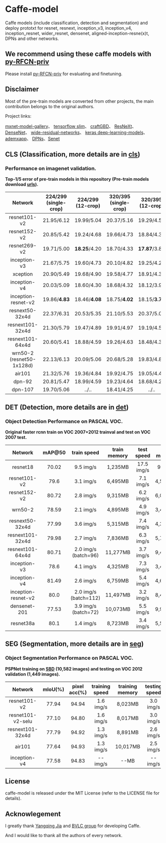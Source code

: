 # Caffe-model
Caffe models (include classification, detection and segmentation) and deploy prototxt for resnet, resnext, inception_v3, inception_v4, inception_resnet, wider_resnet, densenet, aligned-inception-resne(x)t, DPNs and other networks.

## We recommend using these caffe models with [py-RFCN-priv](https://github.com/soeaver/py-RFCN-priv)
Please install [py-RFCN-priv](https://github.com/soeaver/py-RFCN-priv) for evaluating and finetuning.

## Disclaimer

Most of the pre-train models are converted from other projects, the main contribution belongs to the original authors.

Project links:

[mxnet-model-gallery](https://github.com/dmlc/mxnet-model-gallery)、 [tensorflow slim](https://github.com/tensorflow/models/tree/master/slim)、 [craftGBD](https://github.com/craftGBD/craftGBD)、 [ResNeXt](https://github.com/facebookresearch/ResNeXt)、 [DenseNet](https://github.com/liuzhuang13/DenseNet)、 [wide-residual-networks](https://github.com/szagoruyko/wide-residual-networks)、 [keras deep-learning-models](https://github.com/fchollet/deep-learning-models)、 [ademxapp](https://github.com/itijyou/ademxapp)、 [DPNs](https://github.com/cypw/DPNs)、[Senet](https://github.com/hujie-frank/SENet)


## CLS (Classification, more details are in [cls](https://github.com/soeaver/caffe-model/tree/master/cls))
### Performance on imagenet validation.
**Top-1/5 error of pre-train models in this repository (Pre-train models download [urls](https://github.com/soeaver/caffe-model/tree/master/cls#performance-on-imagenet-validation)).**

 Network|224/299<br/>(single-crop)|224/299<br/>(12-crop)|320/395<br/>(single-crop)|320/395<br/>(12-crop)
 :---:|:---:|:---:|:---:|:---:
 resnet101-v2| 21.95/6.12 | 19.99/5.04 | 20.37/5.16 | 19.29/4.57
 resnet152-v2| 20.85/5.42 | 19.24/4.68 | 19.66/4.73 | 18.84/4.32
 resnet269-v2| 19.71/5.00 | **18.25**/4.20 | 18.70/4.33 | **17.87**/3.85
 inception-v3| 21.67/5.75 | 19.60/4.73 | 20.10/4.82 | 19.25/4.24 
 xception| 20.90/5.49 | 19.68/4.90 | 19.58/4.77 | 18.91/4.39 
 inception-v4| 20.03/5.09 | 18.60/4.30 | 18.68/4.32 |18.12/3.92 
 inception-resnet-v2| 19.86/**4.83** | 18.46/**4.08** | 18.75/**4.02** | 18.15/**3.71**
 resnext50-32x4d| 22.37/6.31 | 20.53/5.35 | 21.10/5.53 | 20.37/5.03
 resnext101-32x4d| 21.30/5.79 | 19.47/4.89 | 19.91/4.97 | 19.19/4.59
 resnext101-64x4d| 20.60/5.41 | 18.88/4.59 | 19.26/4.63 | 18.48/4.31
 wrn50-2<br/>(resnet50-1x128d)| 22.13/6.13 | 20.09/5.06 | 20.68/5.28 | 19.83/4.87
 air101| 21.32/5.76 | 19.36/4.84 | 19.92/4.75 | 19.05/4.43
 dpn-92| 20.81/5.47 | 18.99/4.59 | 19.23/4.64 | 18.68/4.24
 dpn-107| 19.70/5.06 | ../.. | 18.41/4.25 | ../..
 

## DET (Detection, more details are in [det](https://github.com/soeaver/caffe-model/tree/master/det))
### Object Detection Performance on PASCAL VOC.
**Original faster rcnn train on VOC 2007+2012 trainval and test on VOC 2007 test.**

 Network|mAP@50|train speed|train memory|test speed|test memory
 :---:|:---:|:---:|:---:|:---:|:---:
 resnet18 | 70.02 | 9.5 img/s | 1,235MB | 17.5 img/s | 989MB
 resnet101-v2| 79.6 | 3.1 img/s | 6,495MB | 7.1 img/s | 4,573MB
 resnet152-v2| 80.72 | 2.8 img/s | 9,315MB | 6.2 img/s | 6,021MB
 wrn50-2| 78.59 | 2.1 img/s | 4,895MB | 4.9 img/s | 3,499MB
 resnext50-32x4d| 77.99 | 3.6 img/s | 5,315MB | 7.4 img/s | 4,305MB
 resnext101-32x4d| 79.98 | 2.7 img/s | 7,836MB | 6.3 img/s | 5,705MB
 resnext101-64x4d| 80.71 | 2.0 img/s<br/> (batch=96) | 11,277MB | 3.7 img/s | 9,461MB
 inception-v3| 78.6 | 4.1 img/s | 4,325MB | 7.3 img/s | 3,445MB
 inception-v4| 81.49 | 2.6 img/s | 6,759MB | 5.4 img/s | 4,683MB
 inception-resnet-v2| 80.0 | 2.0 img/s<br/> (batch=112) | 11,497MB | 3.2 img/s | 8,409MB
 densenet-201| 77.53 | 3.9 img/s<br/> (batch=72) | 10,073MB | 5.5 img/s | 9,955MB
 resnet38a| 80.1 | 1.4 img/s | 8,723MB | 3.4 img/s | 5,501MB
 
 
## SEG (Segmentation, more details are in [seg](https://github.com/soeaver/caffe-model/tree/master/seg))
### Object Segmentation Performance on PASCAL VOC.
**PSPNet training on [SBD](http://home.bharathh.info/pubs/pdfs/BharathICCV2011.pdf) (10,582 images) and testing on VOC 2012 validation (1,449 images).**

 Network|mIoU(%)|pixel acc(%)|training<br/>speed|training<br/>memory|testing<br/>speed|testing<br/>memory
 :---:|:---:|:---:|:---:|:---:|:---:|:---:
 resnet101-v2| 77.94 | 94.94 | 1.6 img/s | 8,023MB | 3.0 img/s | 4,071MB
 resnet101-v2-selu| 77.10 | 94.80 | 1.6 img/s | 8,017MB | 3.0 img/s | 4,065MB
 resnext101-32x4d| 77.79 | 94.92 | 1.3 img/s | 8,891MB | 2.6 img/s | 5,241MB
 air101| 77.64 | 94.93 | 1.3 img/s | 10,017MB | 2.5 img/s | 5,241MB
 inception-v4| 77.58 | 94.83 | -- img/s | --MB | -- img/s | --MB
 

## License

caffe-model is released under the MIT License (refer to the LICENSE file for details).


## Acknowlegement

I greatly thank [Yangqing Jia](https://github.com/Yangqing) and [BVLC group](https://www.github.com/BVLC/caffe) for developing Caffe.

And I would like to thank all the authors of every network.
